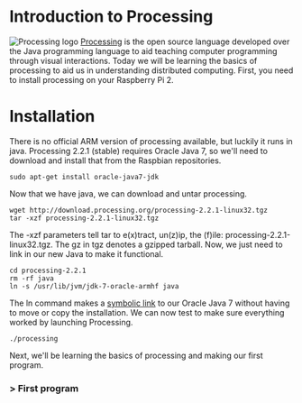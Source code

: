 # Introduction to Processing

![Processing logo](http://upload.wikimedia.org/wikipedia/commons/thumb/5/59/Processing_Logo_Clipped.svg/200px-Processing_Logo_Clipped.svg.png) [Processing](https://processing.org/) is the open source language developed over the Java programming language to aid teaching computer programming through visual interactions. Today we will be learning the basics of processing to aid us in understanding distributed computing. First, you need to install processing on your Raspberry Pi 2.

# Installation

There is no official ARM version of processing available, but luckily it runs in java. Processing 2.2.1 (stable) requires Oracle Java 7, so we'll need to download and install that from the Raspbian repositories.

```shell
sudo apt-get install oracle-java7-jdk
```
Now that we have java, we can download and untar processing.

```shell
wget http://download.processing.org/processing-2.2.1-linux32.tgz
tar -xzf processing-2.2.1-linux32.tgz
```

The -xzf parameters tell tar to e(x)tract, un(z)ip, the (f)ile: processing-2.2.1-linux32.tgz. The gz in tgz denotes a gzipped tarball. Now, we just need to link in our new Java to make it functional.

```shell
cd processing-2.2.1
rm -rf java
ln -s /usr/lib/jvm/jdk-7-oracle-armhf java
```

The ln command makes a [symbolic link](http://en.wikipedia.org/wiki/Symbolic_link) to our Oracle Java 7 without having to move or copy the installation. We can now test to make sure everything worked by launching Processing.

```shell
./processing
```
Next, we'll be learning the basics of processing and making our first program.

### > First program
